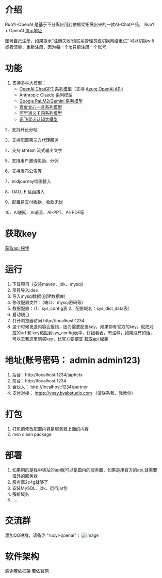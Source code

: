 # 介绍
   RuoYi-OpenAI  是基于不分离应用若依框架拓展出来的一款AI-Chat产品， RuoYi + OpenAI  [演示地址](https://git.byabstudio.com) 
   
   账号自己注册，如果提示“注册失败!请联系管理员或切换网络重试”  可以切换wifi或者流量，重新注册，因为每一个ip只能注册一个账号

# 功能
  1. 支持多种大模型：
     + [OpenAI ChatGPT 系列模型](https://platform.openai.com/docs/guides/gpt/chat-completions-api)（支持 [Azure OpenAI API](https://learn.microsoft.com/en-us/azure/ai-services/openai/reference)）
     + [Anthropic Claude 系列模型](https://anthropic.com)
     + [Google PaLM2/Gemini 系列模型](https://developers.generativeai.google)
     + [百度文心一言系列模型](https://cloud.baidu.com/doc/WENXINWORKSHOP/index.html)
     + [阿里通义千问系列模型](https://help.aliyun.com/document_detail/2400395.html)
     + [讯飞星火认知大模型](https://www.xfyun.cn/doc/spark/Web.html)
   
  2、支持开设分站
  
  3、支持配置第三方代理服务
  
  4、支持 stream 流式输出文字
  
  5、支持用户邀请奖励、分佣
  
  6、支持发布公告等

  7、midjourney绘画接入

  8、DALL.E 绘画接入

  9、配置易支付收款，收款无忧

  10、AI联网、AI语音、AI-PPT、AI-PDF等

# 获取key

   [获取api 秘钥 ](https://api.byabstudio.com/)

# 运行
 1. 下载项目（安装maven、jdk、mysql）
 2. 项目导入idea
 3. 导入mysql数据(创建数据库)
 4. 修改配置文件：（端口、mysql密码等）
 5. 数据配置：（1、sys_config表 2、配置域名：sys_dict_data表）
 6. 启动项目
 7. 打开浏览器访问 http://localhost:1234
 8. 这个时候发送内容会报错，因为需要配置key，如果你有官方的key，就把对应的url 和 key粘贴到sys_config表中，仔细看表，有注释，如果没有的话，可以去我这里购买key，比官方要便宜 [获取api 秘钥 ](https://api.byabstudio.com/) 


# 地址(账号密码： admin   admin123)
   1. 后台：http://localhost:1234/japhets
   2. 前台：http://localhost:1234
   3. 合伙人： http://localhost:1234/partner
   4. 支付对接： https://ypay.byabstudio.com （请联系我，我教你）

# 打包
 1. 打包前修改配置内容是服务器上面的内容
 2. mvn clean package

# 部署
 1. 如果用的是我中转站的api就可以是国内的服务器，如果是用官方的api,就需要海外的服务器
 2. 服务器2c4g就够了
 3. 安装MySQL、jdk、运行jar包
 4. 解析域名
 5. .....

# 交流群

添加QQ进群，请备注 "ruoyi-openai"：
![image](https://github.com/japhet99/ruoyi-openai/assets/38454934/c58931a7-d135-4804-b350-c008a7a1c03e)

# 软件架构

  感谢若依框架   [若依官网](http://www.ruoyi.vip)
